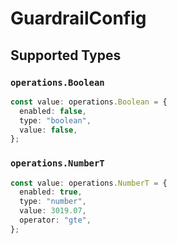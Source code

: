 # GuardrailConfig


## Supported Types

### `operations.Boolean`

```typescript
const value: operations.Boolean = {
  enabled: false,
  type: "boolean",
  value: false,
};
```

### `operations.NumberT`

```typescript
const value: operations.NumberT = {
  enabled: true,
  type: "number",
  value: 3019.07,
  operator: "gte",
};
```

